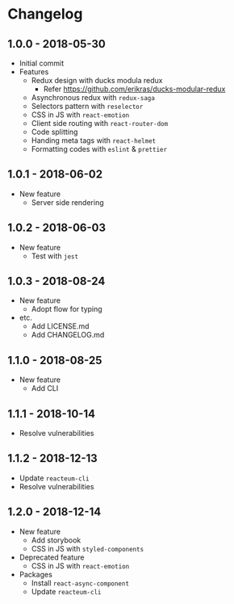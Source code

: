 # Changelog

## 1.0.0 - 2018-05-30
- Initial commit
- Features
  - Redux design with ducks modula redux
    - Refer https://github.com/erikras/ducks-modular-redux
  - Asynchronous redux with `redux-saga`
  - Selectors pattern with `reselector`
  - CSS in JS with `react-emotion`
  - Client side routing with `react-router-dom`
  - Code splitting
  - Handing meta tags with `react-helmet`
  - Formatting codes with `eslint` & `prettier`

## 1.0.1 - 2018-06-02
- New feature
  - Server side rendering

## 1.0.2 - 2018-06-03
- New feature
  - Test with `jest`

## 1.0.3 - 2018-08-24
- New feature
  - Adopt flow for typing
- etc.
  - Add LICENSE.md
  - Add CHANGELOG.md

## 1.1.0 - 2018-08-25
- New feature
  - Add CLI

## 1.1.1 - 2018-10-14
- Resolve vulnerabilities

## 1.1.2 - 2018-12-13
- Update `reacteum-cli`
- Resolve vulnerabilities

## 1.2.0 - 2018-12-14
- New feature
  - Add storybook
  - CSS in JS with `styled-components`
- Deprecated feature
  - CSS in JS with `react-emotion`
- Packages
  - Install `react-async-component`
  - Update `reacteum-cli`
